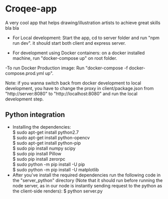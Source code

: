 # Croqee-app
A very cool app that helps drawing/illustration artists to achieve great skills
bla bla

- For Local development: Start the app, cd to server folder and run "npm run dev".
it should start both client and express server.

- For development using Docker containers: on a docker installed machine, run "docker-compose up" on root folder.


-To run Docker Production image: Run "docker-compose -f docker-compose.prod.yml up".

Note: if you wanna switch back from docker development to local development, you have to change the proxy in client/package.json from "http://server:8080" to "http://localhost:8080" and run the local development step.

## Python integration
 - Installing the dependencies:<br/>
     $ sudo apt-get install python2.7<br/>
     $ sudo apt-get install python-opencv<br/>
     $ sudo apt-get install python-pip<br/>
     $ sudo pip install numpy scipy<br/>
     $ sudo pip install Pillow<br/>
     $ sudo pip install zerorpc<br/>
     $ sudo python -m pip install -U pip<br/>
     $ sudo python -m pip install -U matplotlib<br/>
 - After you've install the required dependencies run the following code in the "server_python" directory (Note that it should run before running the node server, as in our node is instantly sending request to the python as the client-side renders):
    $ python server.py<br/>

 